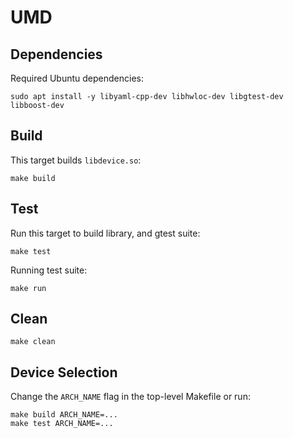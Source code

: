 # UMD

## Dependencies

Required Ubuntu dependencies:

```
sudo apt install -y libyaml-cpp-dev libhwloc-dev libgtest-dev libboost-dev
```
## Build

This target builds `libdevice.so`:

```
make build
```

## Test

Run this target to build library, and gtest suite:

```
make test
```

Running test suite:

```
make run
```

## Clean

```
make clean
```

## Device Selection

Change the `ARCH_NAME` flag in the top-level Makefile or run:

```
make build ARCH_NAME=...
make test ARCH_NAME=...
```
